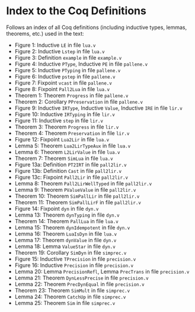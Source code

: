 # Index to the Coq Definitions

Follows an index of all Coq definitions (including inductive types,
lemmas, theorems, etc.) used in the text:

- Figure 1: Inductive `LE` in file `lua.v`
- Figure 2: Inductive `Lstep` in file `lua.v`
- Figure 3: Definition `example` in file `example.v`
- Figure 4: Inductive `PType`, Inductive `PE` in file `pallene.v`
- Figure 5: Inductive `PTyping` in file `pallene.v`
- Figure 6: Inductive `pstep` in file `pallene.v`
- Figure 7: Fixpoint `vcast` in file `pallene.v`
- Figure 8: Fixpoint `Pall2Lua` in file `lua.v`
- Theorem 1: Theorem `Progress` in file `pallene.v`
- Theorem 2: Corollary `PPreservation` in file `pallene.v`
- Figure 9: Inductive `IRType`, Inductive `Value`, Inductive `IRE` in file `lir.v`
- Figure 10: Inductive `IRTyping` in file `lir.v`
- Figure 11: Inductive `step` in file `lir.v`
- Theorem 3: Theorem `Progress` in file `lir.v`
- Theorem 4: Theorem `Preservation` in file `lir.v`
- Figure 12: Fixpoint `Lua2Lir` in file `lua.v`
- Lemma 5: Theorem `Lua2LirTypeAux` in file `lua.v`
- Lemma 6: Theorem `L2LirValue` in file `lua.v`
- Theorem 7: Theorem `SimLua` in file `lua.v`
- Figure 13a: Definition `PT2IRT` in file `pall2lir.v`
- Figure 13b: Definition `Cast` in file `pall2lir.v`
- Figure 13c: Fixpoint `Pall2Lir` in file `pall2lir.v`
- Lemma 8: Theorem `Pall2LirWellTyped` in file `pall2lir.v`
- Lemma 9: Theorem `PValueValue` in file `pall2lir.v`
- Theorem 10: Theorem `SimPallLir` in file `pall2lir.v`
- Theorem 11: Theorem `SimPallLirF` in file `pall2lir.v`
- Figure 14: Fixpoint `dyn` in file `dyn.v`
- Lemma 13: Theorem `dynTyping` in file `dyn.v`
- Theorem 14: Theorem `PallLua` in file `lua.v`
- Lemma 15: Theorem `dynIdempotent` in file `dyn.v`
- Lemma 16: Theorem `LuaIsDyn` in file `lua.v`
- Lemma 17: Theorem `dynValue` in file `dyn.v`
- Lemma 18: Lemma `ValueStar` in file `dyn.v`
- Theorem 19: Corollary `SimDyn` in file `simprec.v`
- Figure 15: Inductive `TPrecision` in file `precision.v`
- Figure 16: Inductive `Precision` in file `precision.v`
- Lemma 20: Lemma `PrecisionRefl`, Lemma `PrecTrans` in file `precision.v`
- Lemma 21: Theorem `DynLessPrecise` in file `precision.v`
- Lemma 22: Theorem `PrecDynEqual` in file `precision.v`
- Theorem 23: Theorem `SimMult` in file `simprec.v`
- Lemma 24: Theorem `CatchUp` in file `simprec.v`
- Lemma 25: Theorem `Sim` in file `simprec.v`
